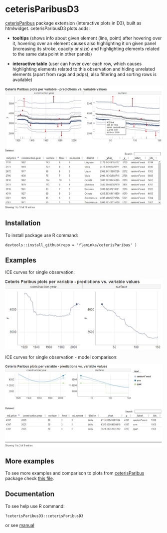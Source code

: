 # ceterisParibusD3

[ceterisParibus]( https://github.com/pbiecek/ceterisParibus) package extension (interactive plots in D3), built as htmlwidget. ceterisParibusD3 plots adds:

- **tooltips** (shows info about given element (line, point) after hovering over it, hovering over an element causes also highlighting it on given panel (increasing its stroke, opacity or size) and highlighting elements related to the same data point in other panels)

- **interactive table** (user can hover over each row, which causes highlighting elements related to this observation and hiding unrelated elements (apart from rugs and pdps), also filtering and sorting rows is available)

<center><img width="600" src="images/interactivity.jpg"></center>


## Installation

To install package use R command:

```
devtools::install_github(repo = 'flaminka/ceterisParibus' )
```

## Examples

ICE curves for single observation:

<center><img width="600" src="images/individual_plot.jpg"></center>

ICE curves for single observation - model comparison:

<center><img width="600" src="images/mutlimodel_plot.jpg"></center>

## More examples

To see more examples and comparison to plots from [ceterisParibus]( https://github.com/pbiecek/ceterisParibus) package check [this file](inst/htmlwidgets/examples/more_examples.html).


## Documentation

To see help use R command:

```
?ceterisParibusD3::ceterisParibusD3
```

or see [manual](manual.pdf)






